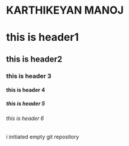 # KARTHIKEYAN MANOJ


# this is header1
## this is header2
### this is header 3
#### this is header 4
##### this is header 5
###### this is header 6


i initiated empty git repository
